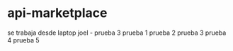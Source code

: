 # api-marketplace

se trabaja desde laptop joel - prueba 3
prueba 1
prueba 2
prueba 3
prueba 4
prueba 5